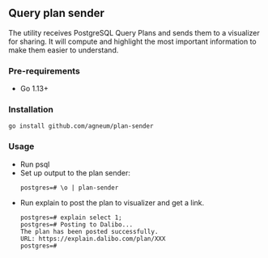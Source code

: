 ## Query plan sender

The utility receives PostgreSQL Query Plans and sends them to a visualizer for sharing. 
It will compute and highlight the most important information to make them easier to understand.

### Pre-requirements

- Go 1.13+

### Installation

``` 
go install github.com/agneum/plan-sender
```

### Usage  

* Run psql
* Set up output to the plan sender:
    ```
    postgres=# \o | plan-sender
    ```
* Run explain to post the plan to visualizer and get a link.
    ```
    postgres=# explain select 1;
    postgres=# Posting to Dalibo...
    The plan has been posted successfully.
    URL: https://explain.dalibo.com/plan/XXX
    postgres=#
    ```

